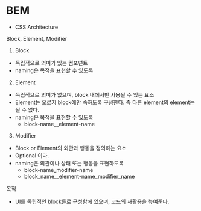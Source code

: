 <!-- @format -->

# BEM

- CSS Architecture

Block, Element, Modifier

1. Block

- 독립적으로 의미가 있는 컴포넌트
- naming은 목적을 표현할 수 있도록

2. Element

- 독립적으로 의미가 없으며, block 내에서만 사용될 수 있는 요소
- Element는 오로지 block에만 속하도록 구성한다. 즉 다른 element의 element는 될 수 없다.
- naming은 목적을 표현할 수 있도록
  - block-name\_\_element-name

3. Modifier

- Block or Element의 외관과 행동을 정의하는 요소
- Optional 이다.
- naming은 외관이나 상태 또는 행동을 표현하도록
  - block-name_modifier-name
  - block_name\_\_element-name_modifier_name

목적

- UI를 독립적인 block들로 구성함에 있으며, 코드의 재활용을 높여준다.
